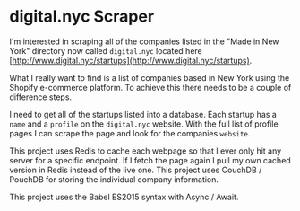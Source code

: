 # digital.nyc Scraper

I'm interested in scraping all of the companies listed in the "Made in New York" directory now called `digital.nyc` located here [http://www.digital.nyc/startups](http://www.digital.nyc/startups).

What I really want to find is a list of companies based in New York using the Shopify e-commerce platform. To achieve this there needs to be a couple of difference steps.

I need to get all of the startups listed into a database. Each startup has a `name` and a `profile` on the `digital.nyc` website. With the full list of profile pages I can scrape the page and look for the companies `website`.

This project uses Redis to cache each webpage so that I ever only hit any server for a specific endpoint. If I fetch the page again I pull my own cached version in Redis instead of the live one. This project uses CouchDB / PouchDB for storing the individual company information.

This project uses the Babel ES2015 syntax with Async / Await.
